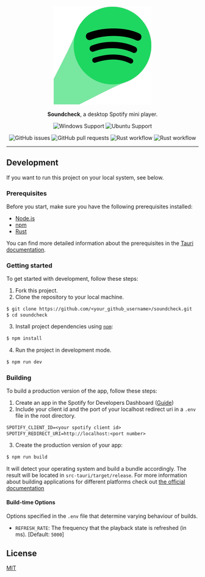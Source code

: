 <div align="center">
  
![Logo](./public/icons/128x128@2x.png)

**Soundcheck**, a desktop Spotify mini player.

![Windows Support](https://img.shields.io/badge/Windows-0078D6?style=for-the-badge&logo=windows&logoColor=white) ![Ubuntu Support](https://img.shields.io/badge/Ubuntu-E95420?style=for-the-badge&logo=ubuntu&logoColor=white)<!-- ![Arch Linux Support](https://img.shields.io/badge/Arch_Linux-1793D1?style=for-the-badge&logo=arch-linux&logoColor=white) ![MacOS Support](https://img.shields.io/badge/MACOS-adb8c5?style=for-the-badge&logo=macos&logoColor=white) -->

![GitHub issues](https://img.shields.io/github/issues/ndoolan360/soundcheck) ![GitHub pull requests](https://img.shields.io/github/issues-pr/ndoolan360/soundcheck) ![Rust workflow](https://github.com/ndoolan360/soundcheck/actions/workflows/rust.yml/badge.svg) ![Rust workflow](https://github.com/ndoolan360/soundcheck/actions/workflows/npm.yml/badge.svg)

</div>

---

## Development

If you want to run this project on your local system, see below.

### Prerequisites

Before you start, make sure you have the following prerequisites installed:

-   [Node.js](https://nodejs.org/)
-   [npm](https://www.npmjs.com/)
-   [Rust](https://www.rust-lang.org/)

You can find more detailed information about the prerequisites in the [Tauri documentation](https://tauri.app/v1/guides/getting-started/prerequisites).

### Getting started

To get started with development, follow these steps:

1. Fork this project.
2. Clone the repository to your local machine.

```shell
$ git clone https://github.com/<your_github_username>/soundcheck.git
$ cd soundcheck
```

3. Install project dependencies using [`npm`](https://www.npmjs.com/):

```bash
$ npm install
```

4. Run the project in development mode.

```bash
$ npm run dev
```

### Building

To build a production version of the app, follow these steps:

1. Create an app in the Spotify for Developers Dashboard ([Guide](https://developer.spotify.com/documentation/web-api/tutorials/getting-started?offset=-165#create-an-app))
2. Include your client id and the port of your localhost redirect uri in a `.env` file in the root directory.

```env
SPOTIFY_CLIENT_ID=<your spotify client id>
SPOTIFY_REDIRECT_URI=http://localhost:<port number>
```

3. Create the production version of your app:

```bash
$ npm run build
```

It will detect your operating system and build a bundle accordingly. The result will be located in `src-tauri/target/release`.
For more information about building applications for different platforms check out [the official documentation](https://tauri.app/v1/guides/building/)

#### Build-time Options

Options specified in the `.env` file that determine varying behaviour of builds.

-   `REFRESH_RATE`: The frequency that the playback state is refreshed (in ms). [Default: `5000`]

## License

[MIT](https://github.com/ndoolan360/soundcheck/blob/master/LICENSE)

